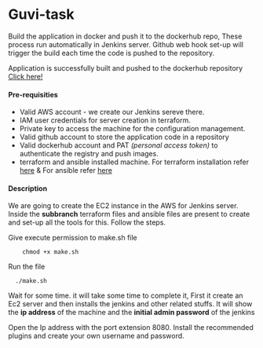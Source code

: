 # Guvi-task
Build the application in docker and push it to the dockerhub repo, These process run automatically in Jenkins server. Github web hook set-up will trigger the build each time the code is pushed to the repository.
    
Application is successfully built and pushed to the dockerhub repository 
[Click here!](https://hub.docker.com/r/muthuinc/guvitask/tags)

#### Pre-requisities
 - Valid AWS account - we create our Jenkins sereve there.
 - IAM user credentials for server creation in terraform.
 - Private key to access the machine for the configuration management.
 - Valid github account to store the application code in a repository
 - Valid dockerhub account and PAT _(personal access token)_ to authenticate the registry and push images.
 - terraform and ansible installed machine. For terraform installation refer [here](https://developer.hashicorp.com/terraform/downloads) & For ansible refer [here](https://docs.ansible.com/ansible/latest/installation_guide/index.html)

 #### Description

 We are going to create the EC2 instance in the AWS for Jenkins server. Inside the **subbranch** terraform files and ansible files are present to create and set-up all the tools for this. Follow the steps.  

 Give execute permission to make.sh file
 ```
     chmod +x make.sh
 ```

 Run the file
```
  ./make.sh
```

Wait for some time. it will take some time to complete it, First it create an Ec2 server and then installs the jenkins and other related stuffs.
It will show the **ip address** of the machine and the **initial admin password** of the jenkins

Open the Ip address with the port extension 8080. Install the recommended plugins and create your own username and password.
